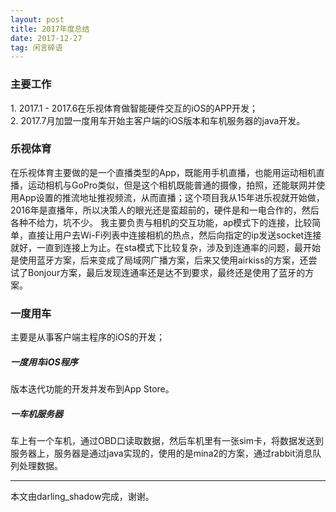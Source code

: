 ```yaml
---
layout: post
title: 2017年度总结
date: 2017-12-27
tag: 闲言碎语
---
```


<h3>主要工作</h3>
1. 2017.1 - 2017.6在乐视体育做智能硬件交互的iOS的APP开发；<br>
2. 2017.7月加盟一度用车开始主客户端的iOS版本和车机服务器的java开发。<br>

           
<h3>乐视体育</h3>
在乐视体育主要做的是一个直播类型的App，既能用手机直播，也能用运动相机直播，运动相机与GoPro类似，但是这个相机既能普通的摄像，拍照，还能联网并使用App设置的推流地址推视频流，从而直播；这个项目我从15年进乐视就开始做，2016年是直播年，所以决策人的眼光还是蛮超前的，硬件是和一电合作的，然后各种不给力，坑不少。
我主要负责与相机的交互功能，ap模式下的连接，比较简单，直接让用户去Wi-Fi列表中连接相机的热点，然后向指定的ip发送socket连接就好，一直到连接上为止。在sta模式下比较复杂，涉及到连通率的问题，最开始是使用蓝牙方案，后来变成了局域网广播方案，后来又使用airkiss的方案，还尝试了Bonjour方案，最后发现连通率还是达不到要求，最终还是使用了蓝牙的方案。

<h3>一度用车</h3>
主要是从事客户端主程序的iOS的开发；

<h5>一度用车iOS程序</h5>
版本迭代功能的开发并发布到App Store。

<h5>一车机服务器</h5>
车上有一个车机，通过OBD口读取数据，然后车机里有一张sim卡，将数据发送到服务器上，服务器是通过java实现的，使用的是mina2的方案，通过rabbit消息队列处理数据。





-------------------------------
本文由darling_shadow完成，谢谢。
 
 
